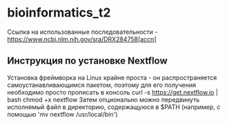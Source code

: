 # bioinformatics_t2
Ссылка на использованные последовательности - https://www.ncbi.nlm.nih.gov/sra/DRX284758[accn]

## Инструкция по установке Nextflow
Установка фреймворка на Linux крайне проста - он распространяется самоустанавливающимся пакетом, поэтому для его получения необходимо просто прописать в консоль
  curl -s https://get.nextflow.io | bash
  chmod +x nextflow
Затем опционально можно передвинуть исполнямый файл в директорию, содержащуюся в $PATH (например, с помощью 'mv nextflow /usr/local/bin')

